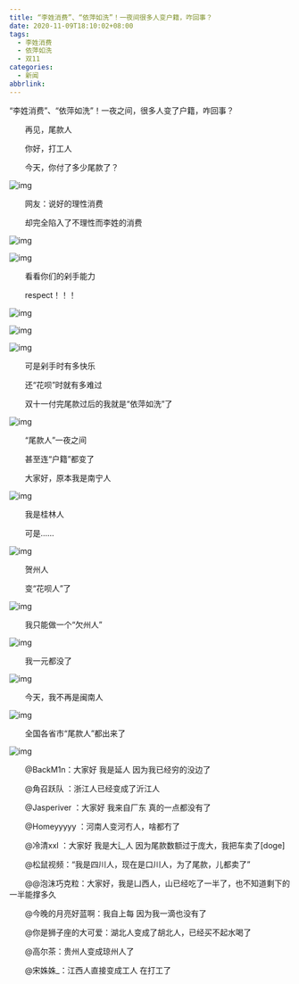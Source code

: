 ```yaml
---
title: “李姓消费”、“依萍如洗”！一夜间很多人变户籍，咋回事？
date: 2020-11-09T18:10:02+08:00
tags:
  - 李姓消费
  - 依萍如洗
  - 双11
categories:
  - 新闻
abbrlink:
---
```


“李姓消费”、“依萍如洗”！一夜之间，很多人变了户籍，咋回事？

　　再见，尾款人

　　你好，打工人

　　今天，你付了多少尾款了？

![img](https://cdn.jsdelivr.net/gh/yakeing/Documentation@main/Hexo/images/b193-kcieyvz3784388.jpg)

　　网友：说好的理性消费

　　却完全陷入了不理性而李姓的消费

![img](https://cdn.jsdelivr.net/gh/yakeing/Documentation@main/Hexo/images/d5d2-kcieyvz1759544.gif)

![img](https://cdn.jsdelivr.net/gh/yakeing/Documentation@main/Hexo/images/3473-kcieyvz4506211.jpg)

　　看看你们的剁手能力

　　respect！！！

![img](https://cdn.jsdelivr.net/gh/yakeing/Documentation@main/Hexo/images/1589-kcieyvz4506398.jpg)

![img](https://cdn.jsdelivr.net/gh/yakeing/Documentation@main/Hexo/images/2250-kcieyvz4506564.jpg)

![img](https://cdn.jsdelivr.net/gh/yakeing/Documentation@main/Hexo/images/c3e6-kcieyvz4506682.jpg)

　　可是剁手时有多快乐

　　还“花呗”时就有多难过

　　双十一付完尾款过后的我就是“依萍如洗”了

![img](https://cdn.jsdelivr.net/gh/yakeing/Documentation@main/Hexo/images/8c74-kcieyvz4506814.jpg)

　　“尾款人”一夜之间

　　甚至连“户籍”都变了

　　大家好，原本我是南宁人

![img](https://cdn.jsdelivr.net/gh/yakeing/Documentation@main/Hexo/images/f96b-kcieyvz3784629.jpg)

　　我是桂林人

　　可是……

![img](https://cdn.jsdelivr.net/gh/yakeing/Documentation@main/Hexo/images/29d2-kcieyvz3574206.jpg)

　　贺州人

　　变“花呗人”了

![img](https://cdn.jsdelivr.net/gh/yakeing/Documentation@main/Hexo/images/18cf-kcieyvz3784700.jpg)

　　我只能做一个“欠州人”

![img](https://cdn.jsdelivr.net/gh/yakeing/Documentation@main/Hexo/images/19bf-kcieyvz3574207.jpg)

　　我一元都没了

![img](https://cdn.jsdelivr.net/gh/yakeing/Documentation@main/Hexo/images/a35a-kcieyvz3574404.jpg)

　　今天，我不再是闽南人

![img](https://cdn.jsdelivr.net/gh/yakeing/Documentation@main/Hexo/images/5148-kcieyvz3784725.jpg)

　　全国各省市“尾款人”都出来了

![img](https://cdn.jsdelivr.net/gh/yakeing/Documentation@main/Hexo/images/d681-kcieyvz3784726.jpg)

　　@BackM1n：大家好 我是延人 因为我已经穷的没边了

　　@角召跃队 ：浙江人已经变成了沂江人

　　@Jasperiver ：大家好 我来自厂东 真的一点都没有了

　　@Homeyyyyy ：河南人变河冇人，啥都冇了

　　@冷清xxl ：大家好 我是大辶人 因为尾款数额过于庞大，我把车卖了[doge]

　　@松鼠视频：“我是四川人，现在是口川人，为了尾款，儿都卖了”

　　@@泡沫巧克粒：大家好，我是凵西人，山已经吃了一半了，也不知道剩下的一半能撑多久

　　@今晚的月亮好蓝啊：我自上每 因为我一滴也没有了

　　@你是狮子座的大可爱：湖北人变成了胡北人，已经买不起水喝了

　　@高尔茶：贵州人变成琼州人了

　　@宋姝姝_：江西人直接变成工人 在打工了